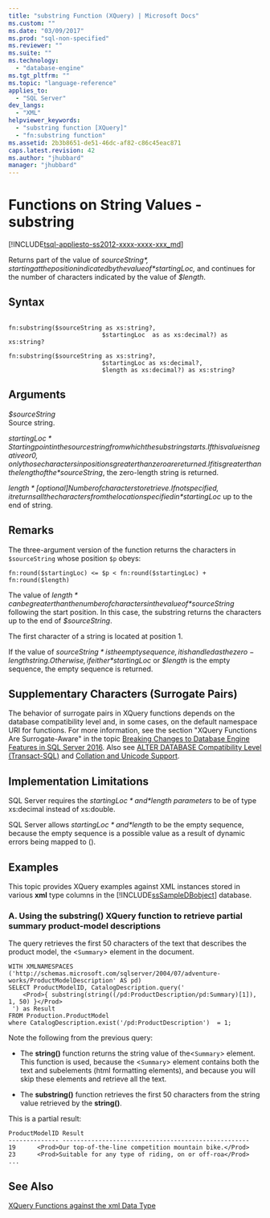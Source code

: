 ```yaml
---
title: "substring Function (XQuery) | Microsoft Docs"
ms.custom: ""
ms.date: "03/09/2017"
ms.prod: "sql-non-specified"
ms.reviewer: ""
ms.suite: ""
ms.technology: 
  - "database-engine"
ms.tgt_pltfrm: ""
ms.topic: "language-reference"
applies_to: 
  - "SQL Server"
dev_langs: 
  - "XML"
helpviewer_keywords: 
  - "substring function [XQuery]"
  - "fn:substring function"
ms.assetid: 2b3b8651-de51-46dc-af82-c86c45eac871
caps.latest.revision: 42
ms.author: "jhubbard"
manager: "jhubbard"
---
```

# Functions on String Values - substring
[!INCLUDE[tsql-appliesto-ss2012-xxxx-xxxx-xxx_md](../integration-services/system/stored-procedures/includes/tsql-appliesto-ss2012-xxxx-xxxx-xxx-md.md)]

  Returns part of the value of *$sourceString*, starting at the position indicated by the value of *$startingLoc,* and continues for the number of characters indicated by the value of *$length*.  
  
## Syntax  
  
```  
  
fn:substring($sourceString as xs:string?,  
                          $startingLoc  as as xs:decimal?) as xs:string?  
  
fn:substring($sourceString as xs:string?,  
                          $startingLoc as xs:decimal?,  
                          $length as xs:decimal?) as xs:string?  
```  
  
## Arguments  
 *$sourceString*  
 Source string.  
  
 *$startingLoc*  
 Starting point in the source string from which the substring starts. If this value is negative or 0, only those characters in positions greater than zero are returned. If it is greater than the length of the *$sourceString*,  the zero-length string is returned.  
  
 *$length*  
 [optional] Number of characters to retrieve. If not specified, it returns all the characters from the location specified in *$startingLoc* up to the end of string.  
  
## Remarks  
 The three-argument version of the function returns the characters in `$sourceString` whose position `$p` obeys:  
  
 `fn:round($startingLoc) <= $p < fn:round($startingLoc) + fn:round($length)`  
  
 The value of *$length* can be greater than the number of characters in the value of *$sourceString* following the start position. In this case, the substring returns the characters up to the end of *$sourceString*.  
  
 The first character of a string is located at position 1.  
  
 If the value of *$sourceString* is the empty sequence, it is handled as the zero-length string. Otherwise, if either *$startingLoc* or *$length* is the empty sequence, the empty sequence is returned.  
  
## Supplementary Characters (Surrogate Pairs)  
 The behavior of surrogate pairs in XQuery functions depends on the database compatibility level and, in some cases, on the default namespace URI for functions. For more information, see the section "XQuery Functions Are Surrogate-Aware" in the topic [Breaking Changes to Database Engine Features in SQL Server 2016](../database-engine/breaking-changes-to-database-engine-features-in-sql-server-2016.md). Also see [ALTER DATABASE Compatibility Level &#40;Transact-SQL&#41;](../t-sql/statements/alter-database-transact-sql-compatibility-level.md) and [Collation and Unicode Support](../relational-databases/collations/collation-and-unicode-support.md).  
  
## Implementation Limitations  
 SQL Server requires the *$startingLoc* and *$length parameters* to be of type xs:decimal instead of xs:double.  
  
 SQL Server allows *$startingLoc* and *$length* to be the empty sequence, because the empty sequence is a possible value as a result of dynamic errors being mapped to ().  
  
## Examples  
 This topic provides XQuery examples against XML instances stored in various **xml** type columns in the [!INCLUDE[ssSampleDBobject](../database-engine/availability-groups/windows/includes/sssampledbobject-md.md)] database.  
  
### A. Using the substring() XQuery function to retrieve partial summary product-model descriptions  
 The query retrieves the first 50 characters of the text that describes the product model, the <`Summary`> element in the document.  
  
```  
WITH XMLNAMESPACES ('http://schemas.microsoft.com/sqlserver/2004/07/adventure-works/ProductModelDescription' AS pd)  
SELECT ProductModelID, CatalogDescription.query('  
    <Prod>{ substring(string((/pd:ProductDescription/pd:Summary)[1]), 1, 50) }</Prod>  
 ') as Result  
FROM Production.ProductModel  
where CatalogDescription.exist('/pd:ProductDescription')  = 1;  
```  
  
 Note the following from the previous query:  
  
-   The **string()** function returns the string value of the<`Summary`> element. This function is used, because the <`Summary`> element contains both the text and subelements (html formatting elements), and because you will skip these elements and retrieve all the text.  
  
-   The **substring()** function retrieves the first 50 characters from the string value retrieved by the **string()**.  
  
 This is a partial result:  
  
```  
ProductModelID Result  
-------------- ----------------------------------------------------  
19      <Prod>Our top-of-the-line competition mountain bike.</Prod>   
23      <Prod>Suitable for any type of riding, on or off-roa</Prod>  
...  
```  
  
## See Also  
 [XQuery Functions against the xml Data Type](../xquery/xquery-functions-against-the-xml-data-type.md)  
  
  
